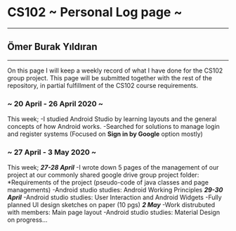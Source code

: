 # CS102 ~ Personal Log page ~
****
## Ömer Burak Yıldıran
****

On this page I will keep a weekly record of what I have done for the CS102 group project. This page will be submitted together with the rest of the repository, in partial fulfillment of the CS102 course requirements.

### ~ 20 April - 26 April 2020 ~
This week;
  -I studied Android Studio by learning layouts and the general concepts of how Android works.
  -Searched for solutions to manage login and register systems (Focused on **Sign in by Google** option mostly)

### ~ 27 April - 3 May 2020 ~
This week;
***27-28 April***
  -I wrote down 5 pages of the management of our project at our commonly shared google drive group project folder:
    *Requirements of the project (pseudo-code of java classes and page managements)
  -Android studio studies: Android Working Principles
  ***29-30 April***
  -Android studio studies: User Interaction and Android Widgets
  -Fully planned UI design sketches on paper (10 pgs)
  ***2 May***
  -Work distrubuted with members: Main page layout
  -Android studio studies: Material Design on progress...
  
